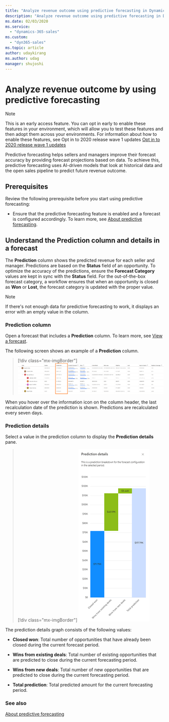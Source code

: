 ```yaml
---
title: "Analyze revenue outcome using predictive forecasting in Dynamics 365 Sales Insights | MicrosoftDocs"
description: "Analyze revenue outcome using predictive forecasting in Dynamics 365 Sales Insights."
ms.date: 02/03/2020
ms.service: 
  - "dynamics-365-sales"
ms.custom: 
  - "dyn365-sales"
ms.topic: article
author: udaykirang
ms.author: udag
manager: shujoshi
---
```



# Analyze revenue outcome by using predictive forecasting

> [!NOTE]
> This is an early access feature. You can opt in early to enable these features in your environment, which will allow you to test these features and then adopt them across your environments. 
> For information about how to enable these features, see Opt in to 2020 release wave 1 updates [Opt in to 2020 release wave 1 updates](https://aka.ms/EarlyAccessOpt-in)

Predictive forecasting helps sellers and managers improve their forecast accuracy by providing forecast projections based on data. To achieve this, predictive forecasting uses AI-driven models that look at historical data and the open sales pipeline to predict future revenue outcome.

## Prerequisites

Review the following prerequisite before you start using predictive forecasting:

  -	Ensure that the predictive forecasting feature is enabled and a forecast is configured accordingly. To learn more, see [About predictive forecasting](configure-premium-forecasting.md).

## Understand the Prediction column and details in a forecast

The **Prediction** column shows the predicted revenue for each seller and manager. Predictions are based on the **Status** field of an opportunity. To optimize the accuracy of the predictions, ensure the **Forecast Category** values are kept in sync with the **Status** field. For the out-of-the-box forecast category, a workflow ensures that when an opportunity is closed as **Won** or **Lost**, the forecast category is updated with the proper value. 

> [!NOTE]
> If there's not enough data for predictive forecasting to work, it displays an error with an empty value in the column. 

### Prediction column

Open a forecast that includes a **Prediction** column. To learn more, see [View a forecast](https://docs.microsoft.com/dynamics365/sales-enterprise/view-forecasts). 

The following screen shows an example of a **Prediction** column. 

> [!div class="mx-imgBorder"]
> ![Prediction column](media/predictive-forecasting-prediction-column.png "Prediction column")

When you hover over the information icon on the column header, the last recalculation date of the prediction is shown. Predictions are recalculated every seven days.

### Prediction details

Select a value in the prediction column to display the **Prediction details** pane.

  > [!div class="mx-imgBorder"]
  > ![Prediction column](media/predictive-forecasting-prediction-details.png "Prediction details")

The prediction details graph consists of the following values:

-	**Closed won**: Total number of opportunities that have already been closed during the current forecast period.

-	**Wins from existing deals**: Total number of existing opportunities that are predicted to close during the current forecasting period.

-	**Wins from new deals**: Total number of new opportunities that are predicted to close during the current forecasting period.

-	**Total prediction**: Total predicted amount for the current forecasting period.


### See also

[About predictive forecasting](configure-premium-forecasting.md)
